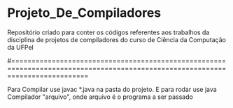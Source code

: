 # Projeto_De_Compiladores
Repositório criado para conter os códigos referentes aos trabalhos da disciplina de projetos de compiladores do curso de Ciência da Computação da UFPel


#===============================================================================================================================

Para Compilar use javac *.java na pasta do projeto.
E para rodar use java Compilador "arquivo", onde arquivo é o programa a ser passado
